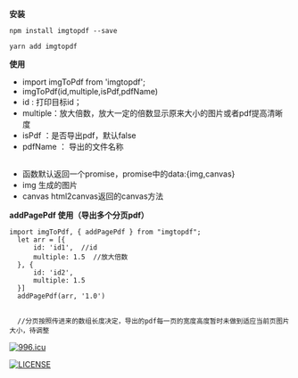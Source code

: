 **安装**

    npm install imgtopdf --save
    
    yarn add imgtopdf



**使用**

* import imgToPdf from 'imgtopdf';  
* imgToPdf(id,multiple,isPdf,pdfName)
* id : 打印目标id； 
* multiple：放大倍数，放大一定的倍数显示原来大小的图片或者pdf提高清晰度 
* isPdf ：是否导出pdf，默认false
* pdfName ： 导出的文件名称

##
* 函数默认返回一个promise，promise中的data:{img,canvas}
* img 生成的图片
* canvas html2canvas返回的canvas方法




**addPagePdf 使用（导出多个分页pdf）**

    import imgToPdf, { addPagePdf } from "imgtopdf";
      let arr = [{
          id: 'id1',  //id
          multiple: 1.5  //放大倍数
      }, {
          id: 'id2',
          multiple: 1.5
      }]
      addPagePdf(arr, '1.0')

      
      //分页按照传进来的数组长度决定，导出的pdf每一页的宽度高度暂时未做到适应当前页图片大小，待调整


[![996.icu](https://img.shields.io/badge/link-996.icu-red.svg)](https://996.icu)
  
  
  [![LICENSE](https://img.shields.io/badge/license-NPL%20(The%20996%20Prohibited%20License)-blue.svg)](https://github.com/996icu/996.ICU/blob/master/LICENSE)
